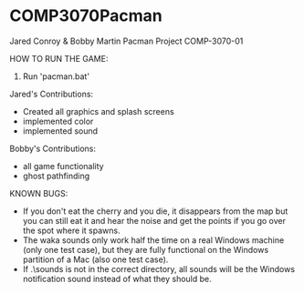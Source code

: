 # COMP3070Pacman
Jared Conroy & Bobby Martin
Pacman Project
COMP-3070-01

HOW TO RUN THE GAME:<br>
1. Run 'pacman.bat'

Jared's Contributions:
- Created all graphics and splash screens
- implemented color
- implemented sound

Bobby's Contributions:
- all game functionality
- ghost pathfinding

KNOWN BUGS:
- If you don't eat the cherry and you die, it disappears from the map but you can still eat it and hear the noise and get the points if you go over the spot where it spawns.
- The waka sounds only work half the time on a real Windows machine (only one test case),  but they are fully functional on the Windows partition of a Mac (also one test case).
- If .\sounds is not in the correct directory, all sounds will be the Windows notification sound instead of what they should be.
